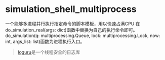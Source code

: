 # simulation_shell_multiprocess
一个能够多进程并行执行指定命令的脚本模板，用以快速占满CPU
在do_simulation_real(args: dict)函数中替换为自己的执行命令即可。
do_simulation(q: multiprocessing.Queue, lock: multiprocessing.Lock, now: int, args_list: list)函数为进程执行入口。
> [loguru](https://github.com/Delgan/loguru.git)是一个线程安全的日志库
